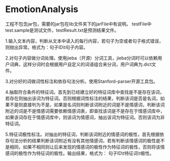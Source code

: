 # EmotionAnalysis
工程不包含jar包，需要的jar包在lib文件夹下的jarFile中有说明。
testFile中test.sample是测试文件，testResult.txt是预测结果文件。

1.输入文本内容，判断从文本中读入的每行内容，若句子为空或者句子格式错误，则抛出异常。格式为：句子ID\t句子内容。

2.对句子内容做分词处理。使用jieba（开源）分词工具，jieba分词时可以依赖用户词典，这样分词时会根据用户自定义的词语组合来分词，用户词典为.dict文件。

3.对分好的词做词性标注和依存句法分析。使用Stanford-parser开源工具包。

4.抽取符合条件的特征词。首先到已经建立好的特征词库中查找是不是存在该词，若存在则抽出该词为特征词。否则根据词性标注的结果，判断该词是否是名词，如果不是则直接判为不是，如果是名词则判断该词附近的词是不是情感词，判断该词附近的词是不是情感词需要依赖情感词表，即查找该词是不是存在于情感词库中，如果该词存在于情感词库中，则该词为情感词，抽出该词为特征词。否则该词为非特征词。

5.特征词极性标注。对抽出的特征词，判断该词附近的情感词的极性，首先根据依存句法分析的结果判断该词附近有没有其他情感词，若有判断该情感词的极性是不是相同，如果不相同则让后来发现的情感词的极性作为特征词的极性，否则将该情感词的极性作为特征词的极性。输出结果，格式为：
句子ID\t特征词\t极性。
